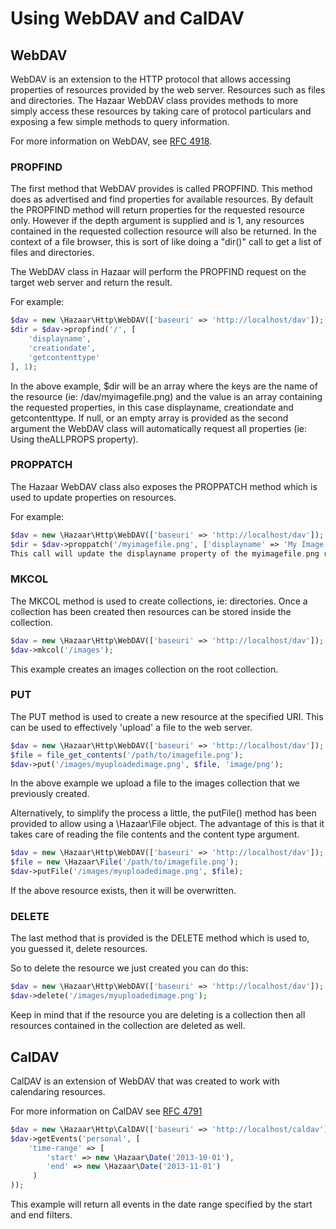 # Using WebDAV and CalDAV

## WebDAV

WebDAV is an extension to the HTTP protocol that allows accessing properties of resources provided by the web server. Resources such as files and directories. The Hazaar WebDAV class provides methods to more simply access these resources by taking care of protocol particulars and exposing a few simple methods to query information.

For more information on WebDAV, see [RFC 4918](https://tools.ietf.org/html/rfc4918).

### PROPFIND

The first method that WebDAV provides is called PROPFIND. This method does as advertised and find properties for available resources. By default the PROPFIND method will return properties for the requested resource only. However if the depth argument is supplied and is 1, any resources contained in the requested collection resource will also be returned. In the context of a file browser, this is sort of like doing a "dir()" call to get a list of files and directories.

The WebDAV class in Hazaar will perform the PROPFIND request on the target web server and return the result.

For example:

```php
$dav = new \Hazaar\Http\WebDAV(['baseuri' => 'http://localhost/dav']);
$dir = $dav->propfind('/', [
    'displayname',
    'creationdate',
    'getcontenttype'
], 1);
```

In the above example, $dir will be an array where the keys are the name of the resource (ie: /dav/myimagefile.png) and the value is an array containing the requested properties, in this case displayname, creationdate and getcontenttype. If null, or an empty array is provided as the second argument the WebDAV class will automatically request all properties (ie: Using theALLPROPS property).

### PROPPATCH

The Hazaar WebDAV class also exposes the PROPPATCH method which is used to update properties on resources.

For example:

```php
$dav = new \Hazaar\Http\WebDAV(['baseuri' => 'http://localhost/dav']);
$dir = $dav->proppatch('/myimagefile.png', ['displayname' => 'My Image File']);
This call will update the displayname property of the myimagefile.png resource.
```

### MKCOL

The MKCOL method is used to create collections, ie: directories. Once a collection has been created then resources can be stored inside the collection.

```php
$dav = new \Hazaar\Http\WebDAV(['baseuri' => 'http://localhost/dav']);
$dav->mkcol('/images');
```

This example creates an images collection on the root collection.

### PUT

The PUT method is used to create a new resource at the specified URI. This can be used to effectively 'upload' a file to the web server.

```php
$dav = new \Hazaar\Http\WebDAV(['baseuri' => 'http://localhost/dav']);
$file = file_get_contents('/path/to/imagefile.png');
$dav->put('/images/myuploadedimage.png', $file, 'image/png');
```

In the above example we upload a file to the images collection that we previously created.

Alternatively, to simplify the process a little, the putFile() method has been provided to allow using a \Hazaar\File object. The advantage of this is that it takes care of reading the file contents and the content type argument.

```php
$dav = new \Hazaar\Http\WebDAV(['baseuri' => 'http://localhost/dav']);
$file = new \Hazaar\File('/path/to/imagefile.png');
$dav->putFile('/images/myuploadedimage.png', $file);
```

If the above resource exists, then it will be overwritten.

### DELETE

The last method that is provided is the DELETE method which is used to, you guessed it, delete resources.

So to delete the resource we just created you can do this:

```php
$dav = new \Hazaar\Http\WebDAV(['baseuri' => 'http://localhost/dav']);
$dav->delete('/images/myuploadedimage.png');
```

Keep in mind that if the resource you are deleting is a collection then all resources contained in the collection are deleted as well.

## CalDAV

CalDAV is an extension of WebDAV that was created to work with calendaring resources.

For more information on CalDAV see [RFC 4791](https://tools.ietf.org/html/rfc4791)

```php
$dav = new \Hazaar\Http\CalDAV(['baseuri' => 'http://localhost/caldav']);
$dav->getEvents('personal', [
    'time-range' => [
        'start' => new \Hazaar\Date('2013-10-01'),
        'end' => new \Hazaar\Date('2013-11-01')
     )
));
```

This example will return all events in the date range specified by the start and end filters.